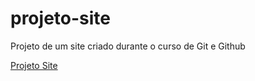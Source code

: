 # projeto-site
 Projeto de um site criado durante o curso de Git e Github

[Projeto Site](https://marcelops02.github.io/projeto-site/)
